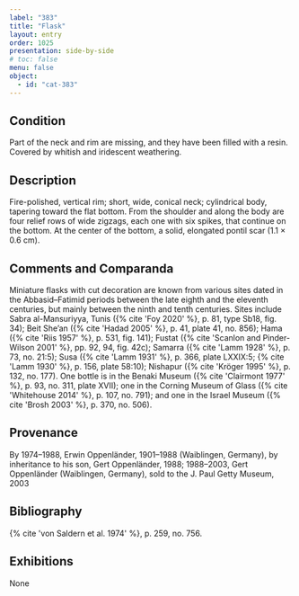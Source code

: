 ```yaml
---
label: "383"
title: "Flask"
layout: entry
order: 1025
presentation: side-by-side
# toc: false
menu: false
object:
  - id: "cat-383"
---
```


## Condition

Part of the neck and rim are missing, and they have been filled with a resin. Covered by whitish and iridescent weathering.

## Description

Fire-polished, vertical rim; short, wide, conical neck; cylindrical body, tapering toward the flat bottom. From the shoulder and along the body are four relief rows of wide zigzags, each one with six spikes, that continue on the bottom. At the center of the bottom, a solid, elongated pontil scar (1.1 × 0.6 cm).

## Comments and Comparanda

Miniature flasks with cut decoration are known from various sites dated in the Abbasid–Fatimid periods between the late eighth and the eleventh centuries, but mainly between the ninth and tenth centuries. Sites include Sabra al-Mansuriyya, Tunis ({% cite 'Foy 2020' %}, p. 81, type Sb18, fig. 34); Beit She’an ({% cite 'Hadad 2005' %}, p. 41, plate 41, no. 856); Hama ({% cite 'Riis 1957' %}, p. 531, fig. 141); Fustat ({% cite 'Scanlon and Pinder-Wilson 2001' %}, pp. 92, 94, fig. 42c); Samarra ({% cite 'Lamm 1928' %}, p. 73, no. 21:5); Susa ({% cite 'Lamm 1931' %}, p. 366, plate LXXIX:5; {% cite 'Lamm 1930' %}, p. 156, plate 58:10); Nishapur ({% cite 'Kröger 1995' %}, p. 132, no. 177). One bottle is in the Benaki Museum ({% cite 'Clairmont 1977' %}, p. 93, no. 311, plate XVII); one in the Corning Museum of Glass ({% cite 'Whitehouse 2014' %}, p. 107, no. 791); and one in the Israel Museum ({% cite 'Brosh 2003' %}, p. 370, no. 506).

## Provenance

By 1974–1988, Erwin Oppenländer, 1901–1988 (Waiblingen, Germany), by inheritance to his son, Gert Oppenländer, 1988; 1988–2003, Gert Oppenländer (Waiblingen, Germany), sold to the J. Paul Getty Museum, 2003

## Bibliography

{% cite 'von Saldern et al. 1974' %}, p. 259, no. 756.

## Exhibitions

None
